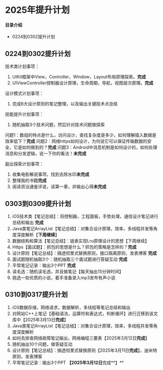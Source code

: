 # 2025年提升计划
#### 目录介绍
- 0224到0302提升计划




## 0224到0302提升计划

技术类计划事项：

1. UIKit框架中View，Controller，Window，Layout布局原理探索。**完成**
2. UIViewController控制器设计原理，生命周期，导航，视图层次原理。**完成**

设计模式计划事项：

1. 完成6大设计原则的笔记整理，以及输出关键技术点总结

技能提升计划事项：

1. 随机抽取3个技术问题，然后针对技术问题做探索

问题1：数组的特点是什么，访问设计，查找复杂度是多少，如何理解插入数据是效率低下？**完成**
问题2：网络https如何设计，为何说它可以保证传输数据的安全，它是如何做到的？**完成**
问题3：Android中消息机制是如何设计的，如何处理消息和分发逻辑，说一下你的看法！**未完成**

副业探索计划事项：

1. 收集电影解说事项，找到去除水印**未完成**
2. 整理我的书籍**完成**
3. 阅读资治通鉴评说，读第一章，并输出心得**未完成**

## 0303到0309提升计划

1. iOS技术类【笔记总结】：将控制器，工程面板，手势处理，通信设计笔记进行总结和输出 **完成**
2. Java类笔记ArrayList【笔记总结】：对集合设计原理，效率，多线程并发等角度深度解析【**下周继续**】
3. 数据结构和算法【笔记总结】：链表实现Lru原理设计的思想【下周继续】
4. Https【面试题】：抓包的思想是什么？抓包的策略是怎样的？**完成**
5. 设计原则【笔记总结】：搞透彻里式替换原则，接口隔离原则，发表博客 **完成**
6. 面试题随机抽取3个：随机抽取三个面试题进行答疑互动 **完成**
7. 平常笔记记录：输出3个PPT **完成**
8. 读毛选：随机读毛选，并且做笔记【每天抽出15分钟时间】
9. 挑选一些优质的小说，着手准备录入mp3发布有声小说

## 0310到0317提升计划

1. iOS数据存储，网络请求，数据解析，多线程等笔记总结和输出
2. 对网站C++上笔记【基础语法，运算符和表达式，判断循环】进行迁移到该文库中【2025年3月13日**完成**】
3. Java类笔记ArrayList【笔记总结】：对集合设计原理，效率，多线程并发等角度深度解析
4. 如何去排查网络故障笔记输出，网络编程三要素【2025年3月12日**完成**】
5. 随机抽出10个问题，做答疑互动
6. 设计原则【笔记总结】：搞透彻里式替换原则【2025年3月11日**完成**】，迪米特原则，发表博客
7. 平常笔记记录：输出3个PPT **【2025年3月12日**完成**】**

















